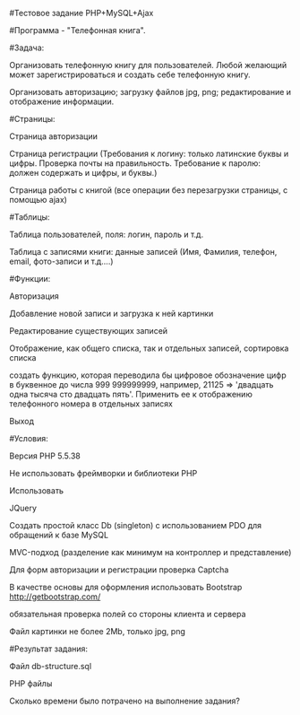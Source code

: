 #Тестовое задание PHP+MySQL+Ajax

#Программа - "Телефонная книга".

#Задача:

Организовать телефонную книгу для пользователей. Любой желающий может зарегистрироваться и создать себе телефонную книгу.

Организовать авторизацию; загрузку файлов jpg, png; редактирование и отображение информации.

#Страницы:

Страница авторизации

Страница регистрации (Требования к логину: только латинские буквы и цифры. Проверка почты на правильность. Требование к паролю: должен содержать и цифры, и буквы.)

Страница работы с книгой (все операции без перезагрузки страницы, с помощью ajax)

#Таблицы:

Таблица пользователей, поля: логин, пароль и т.д.

Таблица с записями книги: данные записей (Имя, Фамилия, телефон, email, фото-записи и т.д….)

#Функции:

Авторизация

Добавление новой записи и загрузка к ней картинки

Редактирование существующих записей

Отображение, как общего списка, так и отдельных записей, сортировка списка

создать функцию, которая переводила бы цифровое обозначение цифр в буквенное до числа 999 999999999, например, 21125 => 'двадцать одна тысяча сто двадцать пять'. Применить ее к отображению телефонного номера в отдельных записях

Выход

#Условия:

Версия PHP 5.5.38

Не использовать фреймворки и библиотеки PHP

Использовать

JQuery

Создать простой класс Db (singleton) с использованием PDO для обращений к базе MySQL

MVC-подход (разделение как минимум на контроллер и представление)

Для форм авторизации и регистрации проверка Captcha

В качестве основы для оформления использовать Bootstrap http://getbootstrap.com/

обязательная проверка полей со стороны клиента и сервера

Файл картинки не более 2Mb, только jpg, png

#Результат задания:

Файл db-structure.sql

PHP файлы

Сколько времени было потрачено на выполнение задания?
